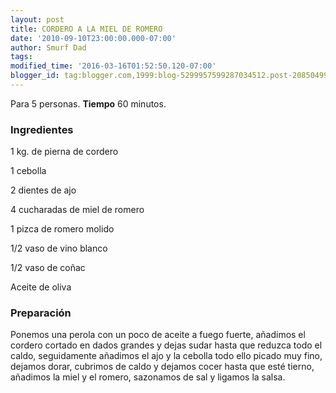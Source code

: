 ```yaml
---
layout: post
title: CORDERO A LA MIEL DE ROMERO
date: '2010-09-10T23:00:00.000-07:00'
author: Smurf Dad
tags: 
modified_time: '2016-03-16T01:52:50.120-07:00'
blogger_id: tag:blogger.com,1999:blog-5299957599287034512.post-208504997677907106
---
```


Para 5 personas.
<b>Tiempo</b> 60 minutos.

<h3>Ingredientes</h3>

1 kg. de pierna de cordero

1 cebolla

2 dientes de ajo

4 cucharadas de miel de romero

1 pizca de romero molido

1/2 vaso de vino blanco

1/2 vaso de coñac

Aceite de oliva

<h3>Preparación</h3>

Ponemos una perola con un poco de aceite a fuego fuerte, añadimos el cordero cortado en dados grandes y dejas sudar hasta que reduzca todo el caldo, seguidamente añadimos el ajo y la cebolla todo ello picado muy fino, dejamos dorar, cubrimos de caldo y dejamos cocer hasta que esté tierno, añadimos la miel y el romero, sazonamos de sal y ligamos la salsa.

